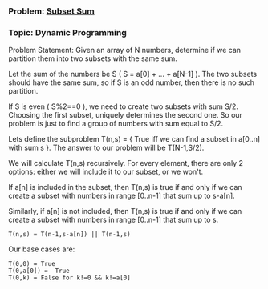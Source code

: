 ### Problem: [Subset Sum](https://practice.geeksforgeeks.org/problems/subset-sum-problem/0)
### Topic: Dynamic Programming

Problem Statement: Given an array of N numbers, determine if we can partition them into two subsets with the same sum.

Let the sum of the numbers be S ( S = a[0] + ... + a[N-1] ). The two subsets should have the same sum, so if S is an odd number, then there is no such partition.

If S is even ( S%2==0 ), we need to create two subsets with sum S/2. Choosing the first subset, uniquely determines the second one. So our problem is just to find a group of numbers with sum equal to S/2.

Lets define the subproblem T(n,s) = { True iff we can find a subset in a[0..n] with sum s }. The answer to our problem will be T(N-1,S/2).

We will calculate T(n,s) recursively. For every element, there are only 2 options: either we will include it to our subset, or we won't.

If a[n] is included in the subset, then T(n,s) is true if and only if we can create a subset with numbers in range [0..n-1] that  sum up to s-a[n].

Similarly, if a[n] is not included, then T(n,s) is true if and only if we can create a subset with numbers in range [0..n-1] that sum up to s.

```
T(n,s) = T(n-1,s-a[n]) || T(n-1,s)
```

Our base cases are:

```
T(0,0) = True
T(0,a[0]) =  True
T(0,k) = False for k!=0 && k!=a[0]
```
